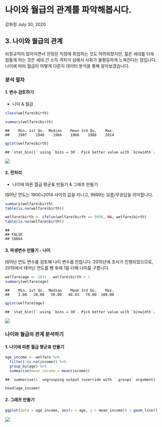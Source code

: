 나이와 월급의 관계를 파악해봅시다.
================
강화정
July 30, 2020

## 3\. 나이와 월급의 관계

비정규직이 많아지면서 안정된 직장에 취업하는 것도 어려워졌지만, 젊은 세대를 더욱 힘들게 하는 것은 세대 간 소득 격차가 심해서
사회가 불평등하게 느껴진다는 점입니다. 나이에 따라 월급이 어떻게 다른지 데이터 분석을 통해 알아보겠습니다.

### 분석 절차

#### 1\. 변수 검토하기

  - 나이 & 월급

<!-- end list -->

``` r
class(welfare$birth)
```

``` r
summary(welfare$birth)
```

    ##    Min. 1st Qu.  Median    Mean 3rd Qu.    Max. 
    ##    1907    1946    1966    1968    1988    2014

``` r
qplot(welfare$birth)
```

    ## `stat_bin()` using `bins = 30`. Pick better value with `binwidth`.

![](welfare03_files/figure-gfm/unnamed-chunk-3-1.png)<!-- -->

#### 2\. 전처리

  - 나이에 따른 월급 평균표 만들기 & 그래프 만들기

태어난 연도는 1900\~2014 사이의 값을 지니고, 9999는 모름/무응답을 의미합니다.

``` r
summary(welfare$birth)
table(is.na(welfare$birth))
```

``` r
welfare$birth <- ifelse(welfare$birth == 9999, NA, welfare$birth)
table(is.na(welfare$birth))
```

    ## 
    ## FALSE 
    ## 16664

#### 3\. 파생변수 만들기 - 나이

태어난 연도 변수를 검토해 나이 변수를 만듭니다. 2015년에 조사가 진행되었으므로, 2015에서 태어난 연도를 뺀 후에 1을
더해 나이를 구합니다.

``` r
welfare$age <- 2015 - welfare$birth + 1
summary(welfare$age)
```

    ##    Min. 1st Qu.  Median    Mean 3rd Qu.    Max. 
    ##    2.00   28.00   50.00   48.43   70.00  109.00

``` r
qplot(welfare$age)
```

    ## `stat_bin()` using `bins = 30`. Pick better value with `binwidth`.

![](welfare03_files/figure-gfm/unnamed-chunk-6-1.png)<!-- -->

### 나이와 월급의 관계 분석하기

#### 1\. 나이에 따른 월급 평균표 만들기

``` r
age_income <- welfare %>%
  filter(!is.na(income)) %>% 
  group_by(age) %>%
  summarise(mean_income = mean(income))
```

    ## `summarise()` ungrouping output (override with `.groups` argument)

``` r
head(age_income)
```

#### 2\. 그래프 만들기

``` r
ggplot(data = age_income, aes(x = age, y = mean_income)) + geom_line()
```

![](welfare03_files/figure-gfm/unnamed-chunk-9-1.png)<!-- -->
